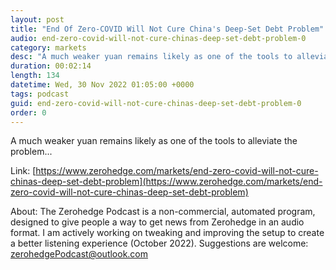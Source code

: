 ```yaml
---
layout: post
title: "End Of Zero-COVID Will Not Cure China's Deep-Set Debt Problem"
audio: end-zero-covid-will-not-cure-chinas-deep-set-debt-problem-0
category: markets
desc: "A much weaker yuan remains likely as one of the tools to alleviate the problem..."
duration: 00:02:14
length: 134
datetime: Wed, 30 Nov 2022 01:05:00 +0000
tags: podcast
guid: end-zero-covid-will-not-cure-chinas-deep-set-debt-problem-0
order: 0
---
```

A much weaker yuan remains likely as one of the tools to alleviate the problem...

Link: [https://www.zerohedge.com/markets/end-zero-covid-will-not-cure-chinas-deep-set-debt-problem](https://www.zerohedge.com/markets/end-zero-covid-will-not-cure-chinas-deep-set-debt-problem)

About: The Zerohedge Podcast is a non-commercial, automated program, designed to give people a way to get news from Zerohedge in an audio format.  I am actively working on tweaking and improving the setup to create a better listening experience (October 2022).  Suggestions are welcome: [zerohedgePodcast@outlook.com](mailto:zerohedgePodcast@outlook.com)